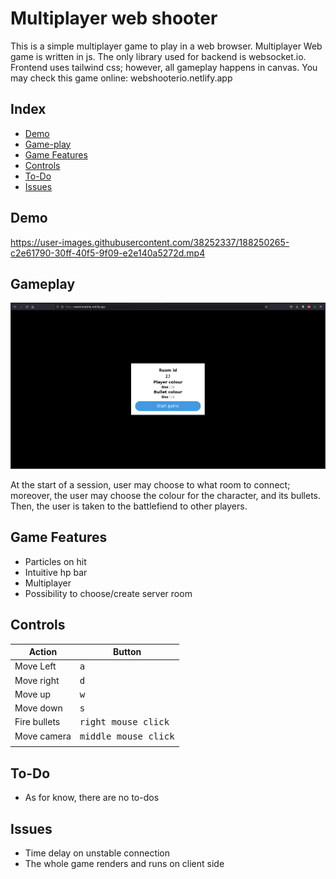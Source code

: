 # Multiplayer web shooter

This is a simple multiplayer game to play in a web browser. Multiplayer Web game is written in js. The only library used for backend is websocket.io. Frontend uses tailwind css; however, all gameplay happens in canvas. You may check this game online: webshooterio.netlify.app

## Index
   - [Demo](#Demo "Goto Demo")
   - [Game-play](#Game-play "Goto Game-play")
   - [Game Features](#Game-Features "Goto Game-Features")
   - [Controls](#Controls "Goto Controls")
   - [To-Do](#To-Do "Goto To-Do")
   - [Issues](#Issues "Goto Issues")

## Demo
https://user-images.githubusercontent.com/38252337/188250265-c2e61790-30ff-40f5-9f09-e2e140a5272d.mp4

## Gameplay

![alt text](https://github.com/DZykov/MultiplayerWebGame/blob/master/img/start_screen.png)

At the start of a session, user may choose to what room to connect; moreover, the user may choose the colour for the character, and its bullets. Then, the user is taken to the battlefiend to other players.

## Game Features

- Particles on hit
- Intuitive hp bar
- Multiplayer
- Possibility to choose/create server room

## Controls
| Action       | Button                            |
|--------------|-----------------------------------|
| Move Left    | <kbd>a</kbd>                      |
| Move right   | <kbd>d</kbd>                      |
| Move up      | <kbd>w</kbd>                      |
| Move down    | <kbd>s</kbd>                      |
| Fire bullets | <kbd>right mouse click</kbd>      |
| Move camera  | <kbd>middle mouse click</kbd>     |
|              |                                   |

## To-Do
- As for know, there are no to-dos

## Issues
- Time delay on unstable connection
- The whole game renders and runs on client side
